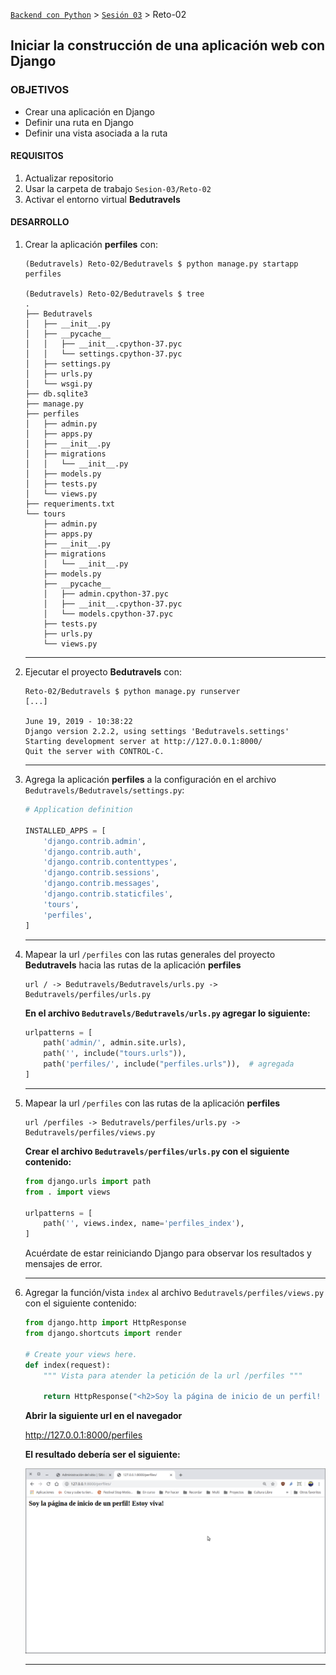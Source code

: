 [`Backend con Python`](../../Readme.md) > [`Sesión 03`](../Readme.md) > Reto-02
## Iniciar la construcción de una aplicación web con Django

### OBJETIVOS
- Crear una aplicación en Django
- Definir una ruta en Django
- Definir una vista asociada a la ruta

#### REQUISITOS
1. Actualizar repositorio
1. Usar la carpeta de trabajo `Sesion-03/Reto-02`
1. Activar el entorno virtual __Bedutravels__

#### DESARROLLO
1. Crear la aplicación __perfiles__ con:

   ```console
   (Bedutravels) Reto-02/Bedutravels $ python manage.py startapp perfiles

   (Bedutravels) Reto-02/Bedutravels $ tree
   .
   ├── Bedutravels
   │   ├── __init__.py
   │   ├── __pycache__
   │   │   ├── __init__.cpython-37.pyc
   │   │   └── settings.cpython-37.pyc
   │   ├── settings.py
   │   ├── urls.py
   │   └── wsgi.py
   ├── db.sqlite3
   ├── manage.py
   ├── perfiles
   │   ├── admin.py
   │   ├── apps.py
   │   ├── __init__.py
   │   ├── migrations
   │   │   └── __init__.py
   │   ├── models.py
   │   ├── tests.py
   │   └── views.py
   ├── requeriments.txt
   └── tours
       ├── admin.py
       ├── apps.py
       ├── __init__.py
       ├── migrations
       │   └── __init__.py
       ├── models.py
       ├── __pycache__
       │   ├── admin.cpython-37.pyc
       │   ├── __init__.cpython-37.pyc
       │   └── models.cpython-37.pyc
       ├── tests.py
       ├── urls.py
       └── views.py
   ```
   ***

1. Ejecutar el proyecto __Bedutravels__ con:

   ```console
   Reto-02/Bedutravels $ python manage.py runserver
   [...]

   June 19, 2019 - 10:38:22
   Django version 2.2.2, using settings 'Bedutravels.settings'
   Starting development server at http://127.0.0.1:8000/
   Quit the server with CONTROL-C.   
   ```
   ***

1. Agrega la aplicación __perfiles__ a la configuración en el archivo `Bedutravels/Bedutravels/settings.py`:

   ```python
   # Application definition

   INSTALLED_APPS = [
       'django.contrib.admin',
       'django.contrib.auth',
       'django.contrib.contenttypes',
       'django.contrib.sessions',
       'django.contrib.messages',
       'django.contrib.staticfiles',
       'tours',
       'perfiles',
   ]   
   ```
   ***

1. Mapear la url `/perfiles` con las rutas generales del proyecto __Bedutravels__ hacia las rutas de la aplicación __perfiles__

   ```
   url / -> Bedutravels/Bedutravels/urls.py -> Bedutravels/perfiles/urls.py
   ```

   __En el archivo `Bedutravels/Bedutravels/urls.py` agregar lo siguiente:__

   ```python
   urlpatterns = [
       path('admin/', admin.site.urls),
       path('', include("tours.urls")),
       path('perfiles/', include("perfiles.urls")),  # agregada
   ]
   ```
   ***

1. Mapear la url `/perfiles` con las rutas de la aplicación __perfiles__

   ```
   url /perfiles -> Bedutravels/perfiles/urls.py -> Bedutravels/perfiles/views.py
   ```

   __Crear el archivo `Bedutravels/perfiles/urls.py` con el siguiente contenido:__

   ```python
   from django.urls import path
   from . import views

   urlpatterns = [
       path('', views.index, name='perfiles_index'),
   ]
   ```
   Acuérdate de estar reiniciando Django para observar los resultados y mensajes de error.
   ***

1. Agregar la función/vista `index` al archivo `Bedutravels/perfiles/views.py` con el siguiente contenido:

   ```python
   from django.http import HttpResponse
   from django.shortcuts import render

   # Create your views here.
   def index(request):
       """ Vista para atender la petición de la url /perfiles """

       return HttpResponse("<h2>Soy la página de inicio de un perfil! Estoy viva!</h2>")
   ```

   __Abrir la siguiente url en el navegador__

   http://127.0.0.1:8000/perfiles

   __El resultado debería ser el siguiente:__

   ![Página perfiles](assets/perfiles-index-01.png)
   ***
